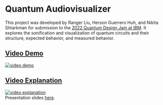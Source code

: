 # Quantum Audiovisualizer
This project was developed by Ranger Liu, Herson Guerrero Huh, and Nikita Shtarkman for submission to the [2022 Quantum Design Jam at IBM](http://innovationcenter.newschool.edu/about-the-quantum-design-jam/). It explores the sonification and visualization of quantum circuits and their structure, expected behavior, and measured behavior. 

## [Video Demo](https://youtu.be/wQQBZ_Mo_S4)
[![video demo](https://img.youtube.com/vi/wQQBZ_Mo_S4/0.jpg)](https://www.youtube.com/watch?v=wQQBZ_Mo_S4)

## [Video Explanation](https://youtu.be/K9BKknUSlSM)
[![video explanation](https://img.youtube.com/vi/K9BKknUSlSM/0.jpg)](https://www.youtube.com/watch?v=K9BKknUSlSM)      
Presentation slides [here](https://docs.google.com/presentation/d/1TKDeBh0U3IJc__odox_GDc-_FIea1lWUBjZOxvhoulk/edit?usp=sharing).

